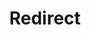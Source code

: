 ﻿---
layout: src/layouts/Redirect.astro
title: Redirect
redirect: /docs/deployments/certificates/import-certificate-step
pubDate:  2023-01-01
navSearch: false
navSitemap: false
navMenu: false
---

